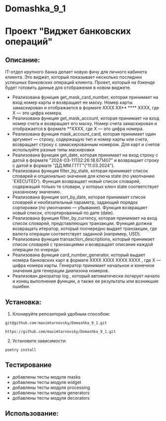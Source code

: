 # Domashka_9_1
# Проект "Виджет банковских операций"

## Описание:

IT-отдел крупного банка делает новую фичу для личного кабинета клиента.
Это виджет, который показывает несколько последних успешных банковских операций клиента.  Проект, 
который на бэкенде будет готовить данные для отображения в новом виджете.

* Реализована функция get_mask_card_number, которая принимает на вход номер карты и возвращает ее маску.
    Номер карты замаскирован и отображается в формате
    XXXX XX** **** XXXX, где X — это цифра номера.
* Реализована функция get_mask_account, которая принимает на вход номер счета и возвращает его маску.
    Номер счета замаскирован и отображается в формате **XXXX,
     где X — это цифра номера.
* Реализована функция mask_account_card, которая принимает один аргумент — строку, содержащую тип и номер
  карты   или счета, возвращает строку с замаскированным номером.
    Для карт и счетов используйте разные типы маскировки
* Реализована функция get_date, которая принимает на вход строку с датой в формате 
    "2024-03-11T02:26:18.671407" и возвращает строку с датой в формате "ДД.ММ.ГГГГ"("11.03.2024").
* Реализована функция filter_by_state, которая принимает список словарей
    и опционально значение для ключа state (по умолчанию 'EXECUTED').
    Функция возвращает новый список словарей, содержащий только те словари,
    у которых ключ state соответствует указанному значению.
* Реализована функция sort_by_date, которая принимает список словарей и необязательный параметр,
    задающий порядок сортировки (по умолчанию — убывание).
    Функция возвращает новый список, отсортированный по дате (date).
* Реализована функция filter_by_currency, которая принимает на вход список словарей, представляющих транзакции. 
    Функция должна возвращать итератор, который поочередно выдает транзакции, где валюта операции соответствует 
    заданной (например, USD).
* Реализована функция transaction_descriptions, который принимает список словарей с транзакциями и возвращает 
    описание каждой операции по очереди.
* Реализована функция card_number_generator, который выдает номера банковских карт в формате XXXX XXXX XXXX XXXX , 
    где X — цифра номера карты. Генератор принимает начальное и конечное значения для генерации диапазона номеров.
* Реализован декоратор log , который автоматически логирует начало и конец выполнения функции, а также ее 
    результаты или возникшие ошибки.
## Установка:

1. Клонируйте репозиторий удобным способом:
```
git@github.com:maximtarnovsky/Domashka_9_1.git
```
```
https://github.com/maximtarnovsky/Domashka_9_1.git
```

2. Установите зависимости:
```
poetry install
```
## Тестирование
* добавлены тесты модуля masks
* добавлены тесты модуля widget
* добавлены тесты модуля processing
* добавлены тесты модуля generators
* добавлены тесты модуля decorators

## Использование:

